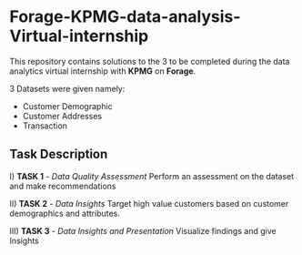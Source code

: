 # Forage-KPMG-data-analysis-Virtual-internship

This repository contains solutions to the 3 to be completed during the data analytics virtual internship with **KPMG** on **Forage**.

3 Datasets were given namely:
- Customer Demographic 
- Customer Addresses
- Transaction

## Task Description
I) **TASK 1** - _Data Quality Assessment_
      Perform an assessment on the dataset and make recommendations 

II) **TASK 2** - _Data Insights_
      Target high value customers based on customer demographics and attributes. 

III) **TASK 3** - _Data Insights and Presentation_
     Visualize findings and give Insights
